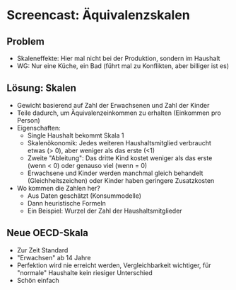 # Screencast: Äquivalenzskalen

## Problem

- Skaleneffekte: Hier mal nicht bei der Produktion, sondern im Haushalt
- WG: Nur eine Küche, ein Bad (führt mal zu Konflikten, aber billiger ist es)

## Lösung: Skalen

- Gewicht basierend auf Zahl der Erwachsenen und Zahl der Kinder
- Teile dadurch, um Äquivalenzeinkommen zu erhalten (Einkommen pro Person)
- Eigenschaften:
  - Single Haushalt bekommt Skala 1
  - Skalenökonomik: Jedes weiteren Haushaltsmitglied verbraucht etwas (> 0), aber
    weniger als das erste (\<1)
  - Zweite "Ableitung": Das dritte Kind kostet weniger als das erste (wenn \< 0) oder
    genauso viel (wenn = 0)
  - Erwachsene und Kinder werden manchmal gleich behandelt (Gleichheitszeichen) oder
    Kinder haben geringere Zusatzkosten
- Wo kommen die Zahlen her?
  - Aus Daten geschätzt (Konsummodelle)
  - Dann heuristische Formeln
  - Ein Beispiel: Wurzel der Zahl der Haushaltsmitglieder

## Neue OECD-Skala

- Zur Zeit Standard
- "Erwachsen" ab 14 Jahre
- Perfektion wird nie erreicht werden, Vergleichbarkeit wichtiger, für "normale"
  Haushalte kein riesiger Unterschied
- Schön einfach
